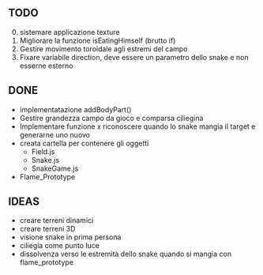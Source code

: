## TODO
0. sistemare applicazione texture
1. Migliorare la funzione isEatingHimself (brutto if)
2. Gestire movimento toroidale agli estremi del campo
3. Fixare variabile direction, deve essere un parametro dello snake e non esserne esterno

## DONE
- implementatazione addBodyPart()
- Gestire grandezza campo da gioco e comparsa ciliegina
- Implementare funzione x riconoscere quando lo snake mangia il target e generarne uno nuovo
- creata cartella per contenere gli oggetti
	- Field.js
	- Snake.js
	- SnakeGame.js
- Flame_Prototype

## IDEAS
- creare terreni dinamici
- creare terreni 3D
- visione snake in prima persona
- ciliegia come punto luce
- dissolvenza verso le estremità dello snake quando si mangia con flame_prototype
